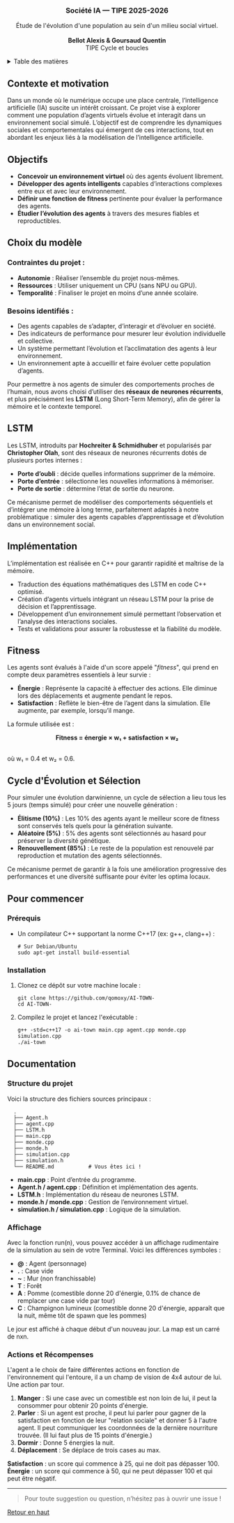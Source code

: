 <a name="readme-top"></a>

<div align="center">
  <h3 align="center">Société IA — TIPE 2025-2026</h3>

  <p align="center">
    Étude de l'évolution d'une population au sein d'un milieu social virtuel.<br>
    <br>
    <b>Bellot Alexis & Goursaud Quentin</b>
    <br>
    TIPE Cycle et boucles
    <br>
  </p>
</div>

<!-- TABLE OF CONTENTS -->
<details>
  <summary>Table des matières</summary>
  <ol>
    <li><a href="#contexte-et-motivation">Contexte et motivation</a></li>
    <li><a href="#objectifs">Objectifs</a></li>
    <li><a href="#choix-du-modèle">Choix du modèle</a></li>
    <li><a href="#lstm">LSTM</a></li>
    <li><a href="#implémentation">Implémentation</a></li>
    <li><a href="#fitness">Fitness</a></li>
    <li><a href="#cycle-d'évolution-et-sélection">Cycle d'Évolution et Sélection</a></li>
    <li><a href="#installation">Installation</a></li>
    <li><a href="#documentation">Documentation</a></li>
  </ol>
</details>

## Contexte et motivation

Dans un monde où le numérique occupe une place centrale, l’intelligence artificielle (IA) suscite un intérêt croissant. Ce projet vise à explorer comment une population d’agents virtuels évolue et interagit dans un environnement social simulé. L’objectif est de comprendre les dynamiques sociales et comportementales qui émergent de ces interactions, tout en abordant les enjeux liés à la modélisation de l’intelligence artificielle.

## Objectifs

- **Concevoir un environnement virtuel** où des agents évoluent librement.
- **Développer des agents intelligents** capables d’interactions complexes entre eux et avec leur environnement.
- **Définir une fonction de fitness** pertinente pour évaluer la performance des agents.
- **Étudier l’évolution des agents** à travers des mesures fiables et reproductibles.

## Choix du modèle

### Contraintes du projet :

- **Autonomie** : Réaliser l’ensemble du projet nous-mêmes.
- **Ressources** : Utiliser uniquement un CPU (sans NPU ou GPU).
- **Temporalité** : Finaliser le projet en moins d’une année scolaire.

### Besoins identifiés :

- Des agents capables de s’adapter, d’interagir et d’évoluer en société.
- Des indicateurs de performance pour mesurer leur évolution individuelle et collective.
- Un système permettant l’évolution et l’acclimatation des agents à leur environnement.
- Un environnement apte à accueillir et faire évoluer cette population d’agents.

Pour permettre à nos agents de simuler des comportements proches de l’humain, nous avons choisi d’utiliser des **réseaux de neurones récurrents**, et plus précisément les **LSTM** (Long Short-Term Memory), afin de gérer la mémoire et le contexte temporel.

## LSTM

Les LSTM, introduits par **Hochreiter & Schmidhuber** et popularisés par **Christopher Olah**, sont des réseaux de neurones récurrents dotés de plusieurs portes internes :
- **Porte d’oubli** : décide quelles informations supprimer de la mémoire.
- **Porte d’entrée** : sélectionne les nouvelles informations à mémoriser.
- **Porte de sortie** : détermine l’état de sortie du neurone.

Ce mécanisme permet de modéliser des comportements séquentiels et d’intégrer une mémoire à long terme, parfaitement adaptés à notre problématique : simuler des agents capables d’apprentissage et d’évolution dans un environnement social.

## Implémentation

L’implémentation est réalisée en C++ pour garantir rapidité et maîtrise de la mémoire.
- Traduction des équations mathématiques des LSTM en code C++ optimisé.
- Création d’agents virtuels intégrant un réseau LSTM pour la prise de décision et l’apprentissage.
- Développement d’un environnement simulé permettant l’observation et l’analyse des interactions sociales.
- Tests et validations pour assurer la robustesse et la fiabilité du modèle.

## Fitness

Les agents sont évalués à l'aide d'un score appelé "*fitness*", qui prend en compte deux paramètres essentiels à leur survie :
- **Énergie** : Représente la capacité à effectuer des actions. Elle diminue lors des déplacements et augmente pendant le repos.
- **Satisfaction** : Reflète le bien-être de l’agent dans la simulation. Elle augmente, par exemple, lorsqu’il mange.

La formule utilisée est :
<br>
<p align='center'><b>Fitness = énergie × w₁ + satisfaction × w₂</b></p>
<br>
où w₁ = 0.4 et w₂ = 0.6.

## Cycle d'Évolution et Sélection

Pour simuler une évolution darwinienne, un cycle de sélection a lieu tous les 5 jours (temps simulé) pour créer une nouvelle génération :
- **Élitisme (10%)** : Les 10% des agents ayant le meilleur score de fitness sont conservés tels quels pour la génération suivante.
- **Aléatoire (5%)** : 5% des agents sont sélectionnés au hasard pour préserver la diversité génétique.
- **Renouvellement (85%)** : Le reste de la population est renouvelé par reproduction et mutation des agents sélectionnés.

Ce mécanisme permet de garantir à la fois une amélioration progressive des performances et une diversité suffisante pour éviter les optima locaux.

## Pour commencer

### Prérequis

- Un compilateur C++ supportant la norme C++17 (ex: g++, clang++) :
  ```shell
  # Sur Debian/Ubuntu
  sudo apt-get install build-essential
  ```

### Installation

1. Clonez ce dépôt sur votre machine locale :
    ```shell
    git clone https://github.com/qomoxy/AI-TOWN-
    cd AI-TOWN-
    ```

2. Compilez le projet et lancez l'exécutable :
    ```shell
    g++ -std=c++17 -o ai-town main.cpp agent.cpp monde.cpp simulation.cpp
    ./ai-town
    ```

## Documentation

### Structure du projet

Voici la structure des fichiers sources principaux :

```
  .
  ├── Agent.h
  ├── agent.cpp
  ├── LSTM.h
  ├── main.cpp
  ├── monde.cpp
  ├── monde.h 
  ├── simulation.cpp
  ├── simulation.h
  └── README.md           # Vous êtes ici !
```

- **main.cpp** : Point d’entrée du programme.
- **Agent.h / agent.cpp** : Définition et implémentation des agents.
- **LSTM.h** : Implémentation du réseau de neurones LSTM.
- **monde.h / monde.cpp** : Gestion de l’environnement virtuel.
- **simulation.h / simulation.cpp** : Logique de la simulation.

### Affichage 

Avec la fonction run(n), vous pouvez accéder à un affichage rudimentaire de la simulation au sein de votre Terminal. Voici les différences symboles : 

- **@** : Agent (personnage)
- **.** : Case vide
- **~** : Mur (non franchissable)
- **T** : Forêt
- **A** : Pomme (comestible donne 20 d'énergie, 0.1% de chance de remplacer une case vide par tour)
- **C** : Champignon lumineux (comestible donne 20 d'énergie, apparaît que la nuit, même tôt de spawn que les pommes)

Le jour est affiché à chaque début d'un nouveau jour. La map est un carré de nxn.

### Actions et Récompenses

L'agent a le choix de faire différentes actions en fonction de l'environnement qui l'entoure, il a un champ de vision de 4x4 autour de lui. Une action par tour.


<ol>
  <li> <b>Manger</b> : Si une case avec un comestible est non loin de lui, il peut la consommer pour obtenir 20 points d'énergie.</li>
  <li> <b>Parler</b> : Si un agent est proche, il peut lui parler pour gagner de la satisfaction en fonction de leur "relation sociale" et donner 5 à l'autre agent. Il peut communiquer les coordonnées de la dernière nourriture trouvée. (Il lui faut plus de 15 points d'énergie.)</li>
  <li> <b>Dormir</b> : Donne 5 énergies la nuit.</li>
  <li> <b>Déplacement</b> : Se déplace de trois cases au max.</li>
</ol>

**Satisfaction** : un score qui commence à 25, qui ne doit pas dépasser 100. <br>
**Énergie** : un score qui commence à 50, qui ne peut dépasser 100 et qui peut être négatif.

---

> Pour toute suggestion ou question, n’hésitez pas à ouvrir une issue !

<a href="#readme-top">Retour en haut</a>



